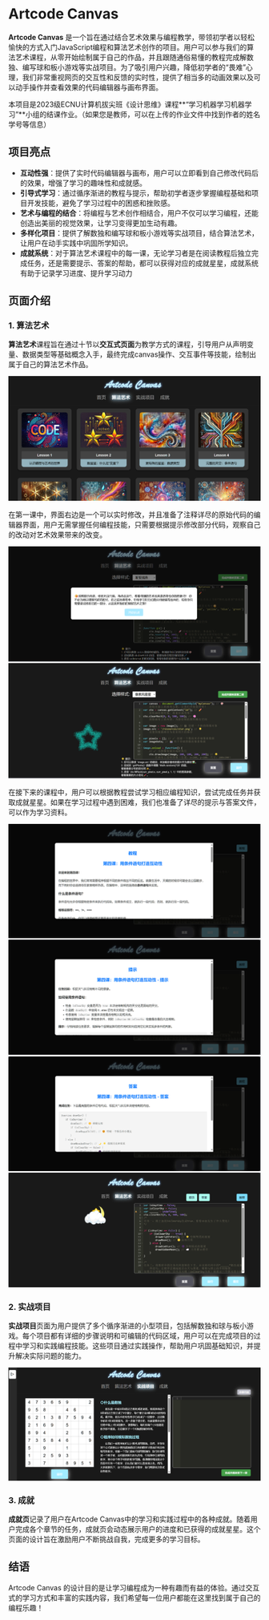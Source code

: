 # Artcode Canvas

**Artcode Canvas** 是一个旨在通过结合艺术效果与编程教学，带领初学者以轻松愉快的方式入门JavaScript编程和算法艺术创作的项目。用户可以参与我们的算法艺术课程，从零开始绘制属于自己的作品，并且跟随通俗易懂的教程完成解数独、编写球和板小游戏等实战项目。为了吸引用户兴趣，降低初学者的“畏难”心理，我们非常重视网页的交互性和反馈的实时性，提供了相当多的动画效果以及可以动手操作并查看效果的代码编辑器与画布界面。

本项目是2023级ECNU计算机拔尖班《设计思维》课程**“学习机器学习机器学习”**小组的结课作业。（如果您是教师，可以在上传的作业文件中找到作者的姓名学号等信息）

## 项目亮点

- **互动性强**：提供了实时代码编辑器与画布，用户可以立即看到自己修改代码后的效果，增强了学习的趣味性和成就感。
- **引导式学习**：通过循序渐进的教程与提示，帮助初学者逐步掌握编程基础和项目开发技能，避免了学习过程中的困惑和挫败感。
- **艺术与编程的结合**：将编程与艺术创作相结合，用户不仅可以学习编程，还能创造出美丽的视觉效果，让学习变得更加生动有趣。
- **多样化项目**：提供了解数独和编写球和板小游戏等实战项目，结合算法艺术，让用户在动手实践中巩固所学知识。
- **成就系统**：对于算法艺术课程中的每一课，无论学习者是在阅读教程后独立完成任务，还是需要提示、答案的帮助，都可以获得对应的成就星星，成就系统有助于记录学习进度、提升学习动力

## 页面介绍

### 1. 算法艺术

**算法艺术**课程旨在通过十节以**交互式页面**为教学方式的课程，引导用户从声明变量、数据类型等基础概念入手，最终完成canvas操作、交互事件等技能，绘制出属于自己的算法艺术作品。

![](resources/Readme/algorithms.png)

在第一课中，界面右边是一个可以实时修改，并且准备了注释详尽的原始代码的编辑器界面，用户无需掌握任何编程技能，只需要根据提示修改部分代码，观察自己的改动对艺术效果带来的改变。

![](resources/Readme/lesson1.png)
![](resources/Readme/lesson1_2.png)

在接下来的课程中，用户可以根据教程尝试学习相应编程知识，尝试完成任务并获取成就星星。如果在学习过程中遇到困难，我们也准备了详尽的提示与答案文件，可以作为学习资料。

![](resources/Readme/tutorial.png)
![](resources/Readme/hint.png)
![](resources/Readme/answer.png)
![](resources/Readme/canvas.png)

### 2. 实战项目

**实战项目**页面为用户提供了多个循序渐进的小型项目，包括解数独和球与板小游戏。每个项目都有详细的步骤说明和可编辑的代码区域，用户可以在完成项目的过程中学习和实践编程技能。这些项目通过实践操作，帮助用户巩固基础知识，并提升解决实际问题的能力。

![](resources/Readme/projects.png)


### 3. 成就

**成就页**记录了用户在Artcode Canvas中的学习和实践过程中的各种成就。随着用户完成各个章节的任务，成就页会动态展示用户的进度和已获得的成就星星。这个页面的设计旨在激励用户不断挑战自我，完成更多的学习目标。

## 结语
Artcode Canvas 的设计目的是让学习编程成为一种有趣而有益的体验。通过交互式的学习方式和丰富的实践内容，我们希望每一位用户都能在这里找到属于自己的编程乐趣！
